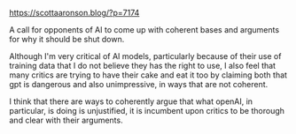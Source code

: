 https://scottaaronson.blog/?p=7174

A call for opponents of AI to come up with coherent bases and arguments for why it should be shut down.

Although I'm very critical of AI models, particularly because of their use of training data that I do not believe they has the right to use, I also feel that many critics are trying to have their cake and eat it too by claiming both that gpt is dangerous and also unimpressive, in ways that are not coherent.

I think that there are ways to coherently argue that what openAI, in particular, is doing is unjustified, it is incumbent upon critics to be thorough and clear with their arguments.